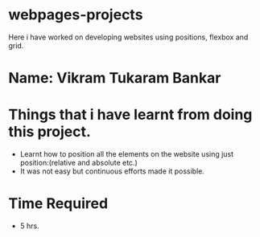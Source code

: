 # webpages-projects
Here i have worked on developing websites using positions, flexbox and grid. 
# Name: Vikram Tukaram Bankar
# Things that i have learnt from doing this project.
- Learnt how to position all the elements on the website using just position:(relative and absolute etc.) 
- It was not easy but continuous efforts made it possible.
# Time Required 
- 5 hrs.
